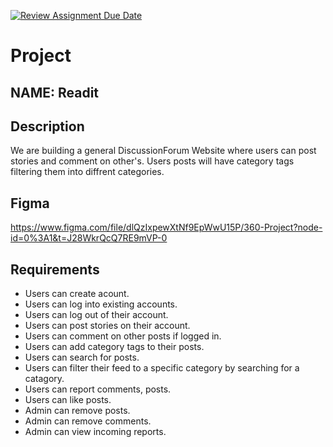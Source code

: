 [![Review Assignment Due Date](https://classroom.github.com/assets/deadline-readme-button-24ddc0f5d75046c5622901739e7c5dd533143b0c8e959d652212380cedb1ea36.svg)](https://classroom.github.com/a/enf2qyfT)
# Project
## NAME: Readit
## Description
We are building a general DiscussionForum Website where users can post stories and comment on other's. Users posts will have category tags filtering them into diffrent categories. 

## Figma
https://www.figma.com/file/dlQzIxpewXtNf9EpWwU15P/360-Project?node-id=0%3A1&t=J28WkrQcQ7RE9mVP-0

## Requirements
- Users can create acount.
- Users can log into existing accounts.
- Users can log out of their account.
- Users can post stories on their account.
- Users can comment on other posts if logged in.
- Users can add category tags to their posts.
- Users can search for posts.
- Users can filter their feed to a specific category by searching for a catagory.
- Users can report comments, posts.
- Users can like posts.
- Admin can remove posts.
- Admin can remove comments.
- Admin can view incoming reports.

